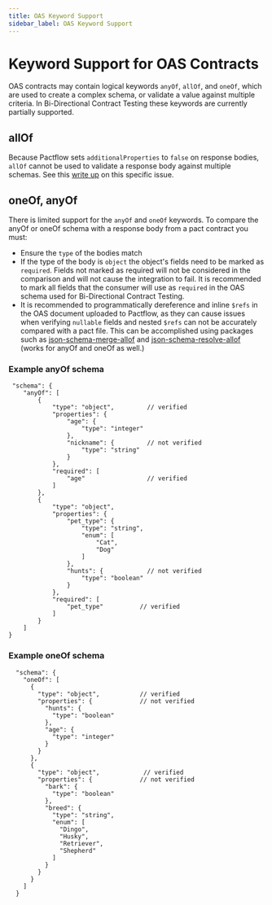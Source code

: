 ```yaml
---
title: OAS Keyword Support
sidebar_label: OAS Keyword Support
---
```


# Keyword Support for OAS Contracts

OAS contracts may contain logical keywords `anyOf`, `allOf`, and `oneOf`, which are used to create a complex schema, or validate a value against multiple criteria. In Bi-Directional Contract Testing these keywords are currently partially supported.

## allOf

Because Pactflow sets `additionalProperties` to `false` on response bodies, `allOf` cannot be used to validate a response body against multiple schemas.
See this [write up](https://bitbucket.org/atlassian/swagger-mock-validator/src/master/FAQ.md) on this specific issue. 

## oneOf, anyOf
There is limited support for the `anyOf` and `oneOf` keywords. To compare the anyOf or oneOf schema with a response body from a pact contract you must:

- Ensure the `type` of the bodies match
- If the type of the body is `object` the object's fields need to be marked as `required`. Fields not marked as required will not be considered in the comparison and will not cause the integration to fail. It is recommended to mark all fields that the consumer will use as `required` in the OAS schema used for Bi-Directional Contract Testing.
- It is recommended to programmatically dereference and inline `$refs` in the OAS document uploaded to Pactflow, as they can cause issues when verifying `nullable` fields and nested `$refs` can not be accurately compared with a pact file. This can be accomplished using packages such as [json-schema-merge-allof](https://www.npmjs.com/package/json-schema-merge-allof) and [json-schema-resolve-allof](https://www.npmjs.com/package/json-schema-resolve-allof) (works for anyOf and oneOf as well.)


### Example anyOf schema
```
 "schema": {
    "anyOf": [
        {
            "type": "object",         // verified
            "properties": {
                "age": {
                    "type": "integer"
                },
                "nickname": {         // not verified
                    "type": "string"
                }
            },
            "required": [
                "age"                 // verified
            ]
        },
        {
            "type": "object",
            "properties": {
                "pet_type": {
                    "type": "string",
                    "enum": [
                        "Cat",
                        "Dog"
                    ]
                },
                "hunts": {            // not verified
                    "type": "boolean"
                }
            },
            "required": [
                "pet_type"          // verified
            ]
        }
    ]
}
```

### Example oneOf schema

```
  "schema": {
    "oneOf": [
      {
        "type": "object",           // verified
        "properties": {             // not verified
          "hunts": {
            "type": "boolean"
          },
          "age": {
            "type": "integer"
          }
        }
      },
      {
        "type": "object",            // verified
        "properties": {             // not verified
          "bark": {
            "type": "boolean"
          },
          "breed": {
            "type": "string",
            "enum": [
              "Dingo",
              "Husky",
              "Retriever",
              "Shepherd"
            ]
          }
        }
      }
    ]
  }
```
